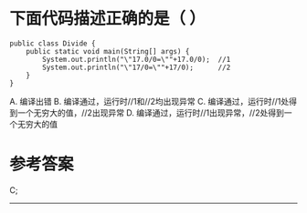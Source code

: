 # 下面代码描述正确的是（ ）

```
public class Divide {
	public static void main(String[] args) {
		System.out.println("\"17.0/0=\""+17.0/0);  //1		
		System.out.println("\"17/0=\""+17/0);      //2
	}
}
```
A. 编译出错
B. 编译通过，运行时//1和//2均出现异常
C. 编译通过，运行时//1处得到一个无穷大的值，//2出现异常
D. 编译通过，运行时//1出现异常，//2处得到一个无穷大的值

# 参考答案

C;

---